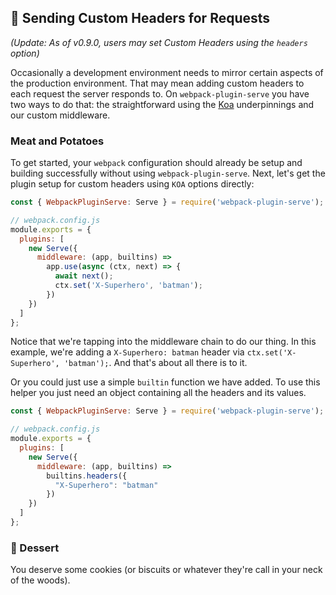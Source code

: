 ## 🍲 Sending Custom Headers for Requests

_(Update: As of v0.9.0, users may set Custom Headers using the `headers` option)_

Occasionally a development environment needs to mirror certain aspects of the production environment. That may mean adding custom headers to each request the server responds to. On `webpack-plugin-serve` you have two ways to do that: the straightforward using the [Koa](https://koajs.com) underpinnings and our custom middleware. 

### Meat and Potatoes

To get started, your `webpack` configuration should already be setup and building successfully without using `webpack-plugin-serve`. Next, let's get the plugin setup for custom headers using `KOA` options directly:

```js
const { WebpackPluginServe: Serve } = require('webpack-plugin-serve');

// webpack.config.js
module.exports = {
  plugins: [
    new Serve({
      middleware: (app, builtins) =>
        app.use(async (ctx, next) => {
          await next();
          ctx.set('X-Superhero', 'batman');
        })
    })
  ]
};
```

Notice that we're tapping into the middleware chain to do our thing. In this example, we're adding a `X-Superhero: batman` header via `ctx.set('X-Superhero', 'batman');`. And that's about all there is to it.

Or you could just use a simple `builtin` function we have added. To use this helper you just need an object containing all the headers and its values.

```js
const { WebpackPluginServe: Serve } = require('webpack-plugin-serve');

// webpack.config.js
module.exports = {
  plugins: [
    new Serve({
      middleware: (app, builtins) =>
        builtins.headers({
          "X-Superhero": "batman"
        })
    })
  ]
};
```

### 🍰 Dessert

You deserve some cookies (or biscuits or whatever they're call in your neck of the woods).
